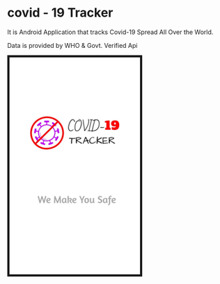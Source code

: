 # covid - 19 Tracker

It is Android Application that tracks Covid-19 Spread All Over the World.

Data is provided by WHO & Govt. Verified Api

<img src="splash_screen.jpg" height = "500" width ="300" alt="SplashScreen" border="5">
